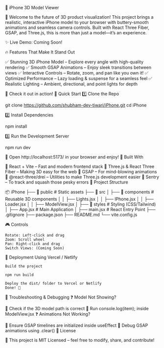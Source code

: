 📱 iPhone 3D Model Viewer

🚀 Welcome to the future of 3D product visualization!
This project brings a realistic, interactive iPhone model to your browser with buttery-smooth animations and seamless camera controls. Built with React Three Fiber, GSAP, and Three.js, this is more than just a model—it’s an experience.

✨ Live Demo: Coming Soon!


🔥 Features That Make It Stand Out

✅ Stunning 3D iPhone Model – Explore every angle with high-quality rendering
✅ Smooth GSAP Animations – Enjoy sleek transitions between views
✅ Interactive Controls – Rotate, zoom, and pan like you own it!
✅ Optimized Performance – Lazy loading & suspense for a seamless feel
✅ Realistic Lighting – Ambient, directional, and point lights for depth

🔽 Check it out in action!
🚀 Quick Start
1️⃣ Clone the Repo

git clone https://github.com/shubham-dev-tiwari/iPhone.git
cd iPhone

2️⃣ Install Dependencies

npm install

3️⃣ Run the Development Server

npm run dev

🚀 Open http://localhost:5173/ in your browser and enjoy!
🔨 Built With

🔹 React + Vite – Fast and modern frontend stack
🔹 Three.js & React Three Fiber – Making 3D easy for the web
🔹 GSAP – For mind-blowing animations
🔹 @react-three/drei – Utilities to make Three.js development easier
🔹 Sentry – To track and squash those pesky errors
📂 Project Structure

📦 iPhone
 ├── 📁 public          # Static assets
 ├── 📁 src
 │   ├── 📁 components  # Reusable 3D components
 │   │   ├── Lights.jsx
 │   │   ├── IPhone.jsx
 │   │   ├── Loader.jsx
 │   │   ├── ModelView.jsx
 │   ├── 📁 styles      # Styling (CSS/Tailwind)
 │   ├── App.jsx        # Main Application
 │   ├── main.jsx       # React Entry Point
 ├── .gitignore
 ├── package.json
 ├── README.md
 └── vite.config.js

🎮 Controls

    Rotate: Left-click and drag
    Zoom: Scroll wheel
    Pan: Right-click and drag
    Switch Views: (Coming Soon)

🚀 Deployment
Using Vercel / Netlify

    Build the project

    npm run build

    Deploy the dist/ folder to Vercel or Netlify
    Done! 🚀

🐛 Troubleshooting & Debugging
❓ Model Not Showing?

🔹 Check if the 3D model path is correct
🔹 Run console.log(item); inside ModelView.jsx
❓ Animations Not Working?

🔹 Ensure GSAP timelines are initialized inside useEffect
🔹 Debug GSAP animations using .clear()
📜 License

📄 This project is MIT Licensed – feel free to modify, share, and contribute!

